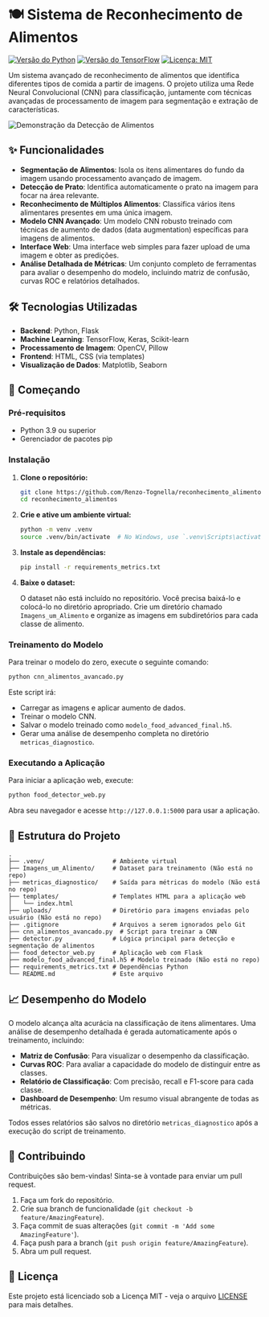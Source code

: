 # 🍽️ Sistema de Reconhecimento de Alimentos

[![Versão do Python](https://img.shields.io/badge/python-3.9%2B-blue.svg)](https://www.python.org/)
[![Versão do TensorFlow](https://img.shields.io/badge/tensorflow-2.10%2B-orange.svg)](https://www.tensorflow.org/)
[![Licença: MIT](https://img.shields.io/badge/License-MIT-yellow.svg)](https://opensource.org/licenses/MIT)

Um sistema avançado de reconhecimento de alimentos que identifica diferentes tipos de comida a partir de imagens. O projeto utiliza uma Rede Neural Convolucional (CNN) para classificação, juntamente com técnicas avançadas de processamento de imagem para segmentação e extração de características.

![Demonstração da Detecção de Alimentos](SCR-20250624-rsyw.png)

## ✨ Funcionalidades

-   **Segmentação de Alimentos**: Isola os itens alimentares do fundo da imagem usando processamento avançado de imagem.
-   **Detecção de Prato**: Identifica automaticamente o prato na imagem para focar na área relevante.
-   **Reconhecimento de Múltiplos Alimentos**: Classifica vários itens alimentares presentes em uma única imagem.
-   **Modelo CNN Avançado**: Um modelo CNN robusto treinado com técnicas de aumento de dados (data augmentation) específicas para imagens de alimentos.
-   **Interface Web**: Uma interface web simples para fazer upload de uma imagem e obter as predições.
-   **Análise Detalhada de Métricas**: Um conjunto completo de ferramentas para avaliar o desempenho do modelo, incluindo matriz de confusão, curvas ROC e relatórios detalhados.

## 🛠️ Tecnologias Utilizadas

-   **Backend**: Python, Flask
-   **Machine Learning**: TensorFlow, Keras, Scikit-learn
-   **Processamento de Imagem**: OpenCV, Pillow
-   **Frontend**: HTML, CSS (via templates)
-   **Visualização de Dados**: Matplotlib, Seaborn

## 🚀 Começando

### Pré-requisitos

-   Python 3.9 ou superior
-   Gerenciador de pacotes pip

### Instalação

1.  **Clone o repositório:**

    ```bash
    git clone https://github.com/Renzo-Tognella/reconhecimento_alimentos.git
    cd reconhecimento_alimentos
    ```

2.  **Crie e ative um ambiente virtual:**

    ```bash
    python -m venv .venv
    source .venv/bin/activate  # No Windows, use `.venv\Scripts\activate`
    ```

3.  **Instale as dependências:**

    ```bash
    pip install -r requirements_metrics.txt
    ```

4.  **Baixe o dataset:**

    O dataset não está incluído no repositório. Você precisa baixá-lo e colocá-lo no diretório apropriado. Crie um diretório chamado `Imagens_um_Alimento` e organize as imagens em subdiretórios para cada classe de alimento.

### Treinamento do Modelo

Para treinar o modelo do zero, execute o seguinte comando:

```bash
python cnn_alimentos_avancado.py
```

Este script irá:
-   Carregar as imagens e aplicar aumento de dados.
-   Treinar o modelo CNN.
-   Salvar o modelo treinado como `modelo_food_advanced_final.h5`.
-   Gerar uma análise de desempenho completa no diretório `metricas_diagnostico`.

### Executando a Aplicação

Para iniciar a aplicação web, execute:

```bash
python food_detector_web.py
```

Abra seu navegador e acesse `http://127.0.0.1:5000` para usar a aplicação.

## 📁 Estrutura do Projeto

```
.
├── .venv/                   # Ambiente virtual
├── Imagens_um_Alimento/     # Dataset para treinamento (Não está no repo)
├── metricas_diagnostico/    # Saída para métricas do modelo (Não está no repo)
├── templates/               # Templates HTML para a aplicação web
│   └── index.html
├── uploads/                 # Diretório para imagens enviadas pelo usuário (Não está no repo)
├── .gitignore               # Arquivos a serem ignorados pelo Git
├── cnn_alimentos_avancado.py  # Script para treinar a CNN
├── detector.py              # Lógica principal para detecção e segmentação de alimentos
├── food_detector_web.py     # Aplicação web com Flask
├── modelo_food_advanced_final.h5 # Modelo treinado (Não está no repo)
├── requirements_metrics.txt # Dependências Python
└── README.md                # Este arquivo
```

## 📈 Desempenho do Modelo

O modelo alcança alta acurácia na classificação de itens alimentares. Uma análise de desempenho detalhada é gerada automaticamente após o treinamento, incluindo:

-   **Matriz de Confusão**: Para visualizar o desempenho da classificação.
-   **Curvas ROC**: Para avaliar a capacidade do modelo de distinguir entre as classes.
-   **Relatório de Classificação**: Com precisão, recall e F1-score para cada classe.
-   **Dashboard de Desempenho**: Um resumo visual abrangente de todas as métricas.

Todos esses relatórios são salvos no diretório `metricas_diagnostico` após a execução do script de treinamento.

## 🤝 Contribuindo

Contribuições são bem-vindas! Sinta-se à vontade para enviar um pull request.

1.  Faça um fork do repositório.
2.  Crie sua branch de funcionalidade (`git checkout -b feature/AmazingFeature`).
3.  Faça commit de suas alterações (`git commit -m 'Add some AmazingFeature'`).
4.  Faça push para a branch (`git push origin feature/AmazingFeature`).
5.  Abra um pull request.

## 📜 Licença

Este projeto está licenciado sob a Licença MIT - veja o arquivo [LICENSE](LICENSE) para mais detalhes. 